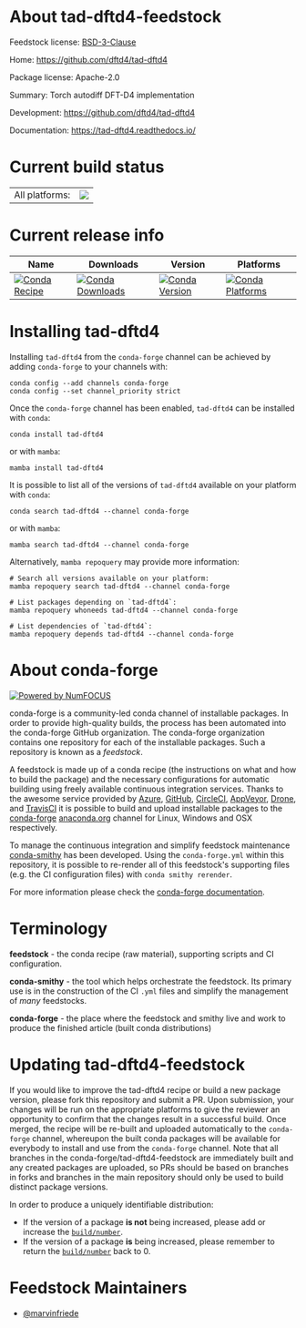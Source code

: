 About tad-dftd4-feedstock
=========================

Feedstock license: [BSD-3-Clause](https://github.com/conda-forge/tad-dftd4-feedstock/blob/main/LICENSE.txt)

Home: https://github.com/dftd4/tad-dftd4

Package license: Apache-2.0

Summary: Torch autodiff DFT-D4 implementation

Development: https://github.com/dftd4/tad-dftd4

Documentation: https://tad-dftd4.readthedocs.io/

Current build status
====================


<table><tr><td>All platforms:</td>
    <td>
      <a href="https://dev.azure.com/conda-forge/feedstock-builds/_build/latest?definitionId=22206&branchName=main">
        <img src="https://dev.azure.com/conda-forge/feedstock-builds/_apis/build/status/tad-dftd4-feedstock?branchName=main">
      </a>
    </td>
  </tr>
</table>

Current release info
====================

| Name | Downloads | Version | Platforms |
| --- | --- | --- | --- |
| [![Conda Recipe](https://img.shields.io/badge/recipe-tad--dftd4-green.svg)](https://anaconda.org/conda-forge/tad-dftd4) | [![Conda Downloads](https://img.shields.io/conda/dn/conda-forge/tad-dftd4.svg)](https://anaconda.org/conda-forge/tad-dftd4) | [![Conda Version](https://img.shields.io/conda/vn/conda-forge/tad-dftd4.svg)](https://anaconda.org/conda-forge/tad-dftd4) | [![Conda Platforms](https://img.shields.io/conda/pn/conda-forge/tad-dftd4.svg)](https://anaconda.org/conda-forge/tad-dftd4) |

Installing tad-dftd4
====================

Installing `tad-dftd4` from the `conda-forge` channel can be achieved by adding `conda-forge` to your channels with:

```
conda config --add channels conda-forge
conda config --set channel_priority strict
```

Once the `conda-forge` channel has been enabled, `tad-dftd4` can be installed with `conda`:

```
conda install tad-dftd4
```

or with `mamba`:

```
mamba install tad-dftd4
```

It is possible to list all of the versions of `tad-dftd4` available on your platform with `conda`:

```
conda search tad-dftd4 --channel conda-forge
```

or with `mamba`:

```
mamba search tad-dftd4 --channel conda-forge
```

Alternatively, `mamba repoquery` may provide more information:

```
# Search all versions available on your platform:
mamba repoquery search tad-dftd4 --channel conda-forge

# List packages depending on `tad-dftd4`:
mamba repoquery whoneeds tad-dftd4 --channel conda-forge

# List dependencies of `tad-dftd4`:
mamba repoquery depends tad-dftd4 --channel conda-forge
```


About conda-forge
=================

[![Powered by
NumFOCUS](https://img.shields.io/badge/powered%20by-NumFOCUS-orange.svg?style=flat&colorA=E1523D&colorB=007D8A)](https://numfocus.org)

conda-forge is a community-led conda channel of installable packages.
In order to provide high-quality builds, the process has been automated into the
conda-forge GitHub organization. The conda-forge organization contains one repository
for each of the installable packages. Such a repository is known as a *feedstock*.

A feedstock is made up of a conda recipe (the instructions on what and how to build
the package) and the necessary configurations for automatic building using freely
available continuous integration services. Thanks to the awesome service provided by
[Azure](https://azure.microsoft.com/en-us/services/devops/), [GitHub](https://github.com/),
[CircleCI](https://circleci.com/), [AppVeyor](https://www.appveyor.com/),
[Drone](https://cloud.drone.io/welcome), and [TravisCI](https://travis-ci.com/)
it is possible to build and upload installable packages to the
[conda-forge](https://anaconda.org/conda-forge) [anaconda.org](https://anaconda.org/)
channel for Linux, Windows and OSX respectively.

To manage the continuous integration and simplify feedstock maintenance
[conda-smithy](https://github.com/conda-forge/conda-smithy) has been developed.
Using the ``conda-forge.yml`` within this repository, it is possible to re-render all of
this feedstock's supporting files (e.g. the CI configuration files) with ``conda smithy rerender``.

For more information please check the [conda-forge documentation](https://conda-forge.org/docs/).

Terminology
===========

**feedstock** - the conda recipe (raw material), supporting scripts and CI configuration.

**conda-smithy** - the tool which helps orchestrate the feedstock.
                   Its primary use is in the construction of the CI ``.yml`` files
                   and simplify the management of *many* feedstocks.

**conda-forge** - the place where the feedstock and smithy live and work to
                  produce the finished article (built conda distributions)


Updating tad-dftd4-feedstock
============================

If you would like to improve the tad-dftd4 recipe or build a new
package version, please fork this repository and submit a PR. Upon submission,
your changes will be run on the appropriate platforms to give the reviewer an
opportunity to confirm that the changes result in a successful build. Once
merged, the recipe will be re-built and uploaded automatically to the
`conda-forge` channel, whereupon the built conda packages will be available for
everybody to install and use from the `conda-forge` channel.
Note that all branches in the conda-forge/tad-dftd4-feedstock are
immediately built and any created packages are uploaded, so PRs should be based
on branches in forks and branches in the main repository should only be used to
build distinct package versions.

In order to produce a uniquely identifiable distribution:
 * If the version of a package **is not** being increased, please add or increase
   the [``build/number``](https://docs.conda.io/projects/conda-build/en/latest/resources/define-metadata.html#build-number-and-string).
 * If the version of a package **is** being increased, please remember to return
   the [``build/number``](https://docs.conda.io/projects/conda-build/en/latest/resources/define-metadata.html#build-number-and-string)
   back to 0.

Feedstock Maintainers
=====================

* [@marvinfriede](https://github.com/marvinfriede/)

